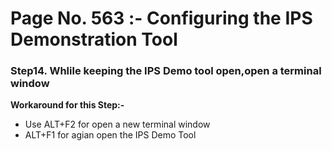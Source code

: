 # Page No. 563 :- Configuring the IPS Demonstration Tool

### Step14. Whlile keeping the IPS Demo tool open,open a terminal window

**Workaround for this Step:-**

* Use ALT+F2 for open a new terminal window
* ALT+F1 for agian open the IPS Demo Tool

